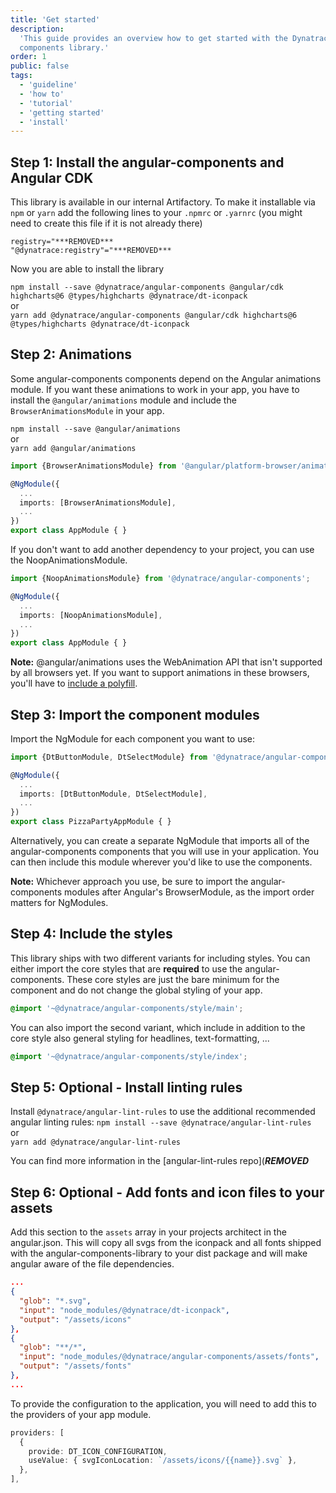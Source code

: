 ```yaml
---
title: 'Get started'
description:
  'This guide provides an overview how to get started with the Dynatrace Angular
  components library.'
order: 1
public: false
tags:
  - 'guideline'
  - 'how to'
  - 'tutorial'
  - 'getting started'
  - 'install'
---
```


## Step 1: Install the angular-components and Angular CDK

This library is available in our internal Artifactory. To make it installable
via `npm` or `yarn` add the following lines to your `.npmrc` or `.yarnrc` (you
might need to create this file if it is not already there)

```
registry="***REMOVED***
"@dynatrace:registry"="***REMOVED***
```

Now you are able to install the library

`npm install --save @dynatrace/angular-components @angular/cdk highcharts@6 @types/highcharts @dynatrace/dt-iconpack`  
or  
`yarn add @dynatrace/angular-components @angular/cdk highcharts@6 @types/highcharts @dynatrace/dt-iconpack`

## Step 2: Animations

Some angular-components components depend on the Angular animations module. If
you want these animations to work in your app, you have to install the
`@angular/animations` module and include the `BrowserAnimationsModule` in your
app.

`npm install --save @angular/animations`  
or  
`yarn add @angular/animations`

```typescript
import {BrowserAnimationsModule} from '@angular/platform-browser/animations';

@NgModule({
  ...
  imports: [BrowserAnimationsModule],
  ...
})
export class AppModule { }
```

If you don't want to add another dependency to your project, you can use the
NoopAnimationsModule.

```typescript
import {NoopAnimationsModule} from '@dynatrace/angular-components';

@NgModule({
  ...
  imports: [NoopAnimationsModule],
  ...
})
export class AppModule { }
```

**Note:** @angular/animations uses the WebAnimation API that isn't supported by
all browsers yet. If you want to support animations in these browsers, you'll
have to
[include a polyfill](https://github.com/web-animations/web-animations-js).

## Step 3: Import the component modules

Import the NgModule for each component you want to use:

```typescript
import {DtButtonModule, DtSelectModule} from '@dynatrace/angular-components';

@NgModule({
  ...
  imports: [DtButtonModule, DtSelectModule],
  ...
})
export class PizzaPartyAppModule { }
```

Alternatively, you can create a separate NgModule that imports all of the
angular-components components that you will use in your application. You can
then include this module wherever you'd like to use the components.

**Note:** Whichever approach you use, be sure to import the angular-components
modules after Angular's BrowserModule, as the import order matters for
NgModules.

## Step 4: Include the styles

This library ships with two different variants for including styles. You can
either import the core styles that are **required** to use the
angular-components. These core styles are just the bare minimum for the
component and do not change the global styling of your app.

```scss
@import '~@dynatrace/angular-components/style/main';
```

You can also import the second variant, which include in addition to the core
style also general styling for headlines, text-formatting, ...

```scss
@import '~@dynatrace/angular-components/style/index';
```

## Step 5: Optional - Install linting rules

Install `@dynatrace/angular-lint-rules` to use the additional recommended
angular linting rules: `npm install --save @dynatrace/angular-lint-rules`  
or  
`yarn add @dynatrace/angular-lint-rules`

You can find more information in the
[angular-lint-rules repo](***REMOVED***

## Step 6: Optional - Add fonts and icon files to your assets

Add this section to the `assets` array in your projects architect in the
angular.json. This will copy all svgs from the iconpack and all fonts shipped
with the angular-components-library to your dist package and will make angular
aware of the file dependencies.

```json
...
{
  "glob": "*.svg",
  "input": "node_modules/@dynatrace/dt-iconpack",
  "output": "/assets/icons"
},
{
  "glob": "**/*",
  "input": "node_modules/@dynatrace/angular-components/assets/fonts",
  "output": "/assets/fonts"
},
...
```

To provide the configuration to the application, you will need to add this to
the providers of your app module.

```typescript
providers: [
  {
    provide: DT_ICON_CONFIGURATION,
    useValue: { svgIconLocation: `/assets/icons/{{name}}.svg` },
  },
],
```
